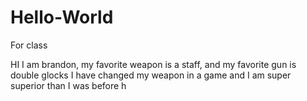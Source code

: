 # Hello-World
For class

HI 
I am brandon, my favorite weapon is a staff, and my favorite gun is double glocks
I have changed my weapon in a game and I am super superior than I was before
h
